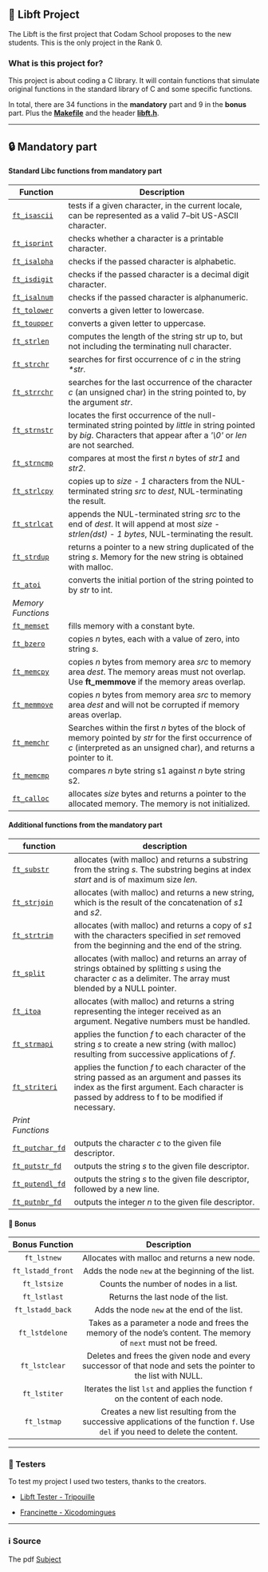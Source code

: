 ## 📁 Libft Project 

The Libft is the first project that Codam School proposes to the new students. This is the only project in the Rank 0.

### What is this project for?
This project is about coding a C library. It will contain functions that simulate original functions in the standard library of C and some specific functions. 

In total, there are 34 functions in the **mandatory** part and 9 in the **bonus** part. Plus the [**Makefile**](https://github.com/dudamakesthings/Libft/blob/main/Makefile) and the header [**libft.h**](https://github.com/dudamakesthings/Libft/blob/main/libft.h).

---
## 🔒 Mandatory part
#### Standard Libc functions from mandatory part


| Function | Description |
|--|--|
|[``ft_isascii``](https://github.com/dudamakesthings/Libft/blob/main/ft_isascii.c)|tests if a given character, in the current locale, can be represented as a valid 7–bit US-ASCII character.|        
|[``ft_isprint``](https://github.com/dudamakesthings/Libft/blob/main/ft_isprint.c)|checks whether a character is a printable character.|          
|[``ft_isalpha``](https://github.com/dudamakesthings/Libft/blob/main/ft_isalpha.c)|checks if the passed character is alphabetic.|
|[``ft_isdigit``](https://github.com/dudamakesthings/Libft/blob/main/ft_isdigit.c)|checks if the passed character is a decimal digit character.|
|[``ft_isalnum``](https://github.com/dudamakesthings/Libft/blob/main/ft_isalnum.c)|checks if the passed character is alphanumeric.|
|[``ft_tolower``](https://github.com/dudamakesthings/Libft/blob/main/ft_tolower.c)|converts a given letter to lowercase.|
|[``ft_toupper``](https://github.com/dudamakesthings/Libft/blob/main/ft_toupper.c)|converts a given letter to uppercase.|
|[``ft_strlen``](https://github.com/dudamakesthings/Libft/blob/main/ft_strlen.c)|computes the length of the string str up to, but not including the terminating null character.|
|[``ft_strchr``](https://github.com/dudamakesthings/Libft/blob/main/ft_strchr.c)|searches for first occurrence of _c_ in the string _*str_.|
|[``ft_strrchr``](https://github.com/dudamakesthings/Libft/blob/main/ft_strrchr.c)|searches for the last occurrence of the character _c_ (an unsigned char) in the string pointed to, by the argument _str_.|
|[``ft_strnstr``](https://github.com/dudamakesthings/Libft/blob/main/ft_strnstr.c)|locates the first occurrence of the null-terminated string pointed by _little_ in string pointed by _big_. Characters that appear after a _'\0'_ or _len_ are not searched.|
|[``ft_strncmp``](https://github.com/dudamakesthings/Libft/blob/main/ft_strncmp.c)|compares at most the first _n_ bytes of _str1_ and _str2_.|
|[``ft_strlcpy``](https://github.com/dudamakesthings/Libft/blob/main/ft_strlcpy.c)|copies up to _size - 1_ characters from the NUL-terminated string _src_ to _dest_, NUL-terminating the result.|
|[``ft_strlcat``](https://github.com/dudamakesthings/Libft/blob/main/ft_strlcat.c)|appends the NUL-terminated string _src_ to the end of _dest_. It will append at most _size - strlen(dst) - 1 bytes_, NUL-terminating the result.|
|[``ft_strdup``](https://github.com/dudamakesthings/Libft/blob/main/ft_strdup.c)|returns a pointer to a new string duplicated of the string _s_. Memory for the new string is obtained with malloc.|
|[``ft_atoi``](https://github.com/dudamakesthings/Libft/blob/main/ft_atoi.c)|converts the initial portion of the string pointed to by _str_ to int.|
|_Memory Functions_ 
|[``ft_memset``](https://github.com/dudamakesthings/Libft/blob/main/ft_memset.c)|fills memory with a constant byte.|
|[``ft_bzero``](https://github.com/dudamakesthings/Libft/blob/main/ft_bzero.c)|copies _n_ bytes, each with a value of zero, into string _s_.|
|[``ft_memcpy``](https://github.com/dudamakesthings/Libft/blob/main/ft_memcpy.c)|copies _n_ bytes from memory area _src_ to memory area _dest_. The memory areas must not overlap. Use **ft_memmove** if the memory areas overlap.|
|[``ft_memmove``](https://github.com/dudamakesthings/Libft/blob/main/ft_memmove.c)|copies _n_ bytes from memory area _src_ to memory area _dest_ and will not be corrupted if memory areas overlap.|
|[``ft_memchr``](https://github.com/dudamakesthings/Libft/blob/main/ft_memchr.c)|Searches within the first _n_ bytes of the block of memory pointed by _str_ for the first occurrence of _c_ (interpreted as an unsigned char), and returns a pointer to it.|
|[``ft_memcmp``](https://github.com/dudamakesthings/Libft/blob/main/ft_memcmp.c)|compares _n_ byte string s1 against _n_ byte string s2.|
|[``ft_calloc``](https://github.com/dudamakesthings/Libft/blob/main/ft_calloc.c)|allocates _size_ bytes and returns a pointer to the allocated memory. The memory is not initialized.|

#### Additional functions from the mandatory part

| function | description |
|--|--|
|[``ft_substr``](https://github.com/dudamakesthings/Libft/blob/main/ft_substr.c)| allocates (with malloc) and returns a substring from the string _s_. The substring begins at index _start_ and is of maximum size _len_.| 
|[``ft_strjoin``](https://github.com/dudamakesthings/Libft/blob/main/ft_strjoin.c)| allocates (with malloc) and returns a new string, which is the result of the concatenation of _s1_ and _s2_.|
|[``ft_strtrim``](https://github.com/dudamakesthings/Libft/blob/main/ft_strtrim.c)| allocates (with malloc) and returns a copy of _s1_ with the characters specified in _set_ removed from the beginning and the end of the string.|
|[``ft_split``](https://github.com/dudamakesthings/Libft/blob/main/ft_split.c)| allocates (with malloc) and returns an array of strings obtained by splitting _s_ using the character _c_ as a delimiter. The array must blended by a NULL pointer.|
|[``ft_itoa``](https://github.com/dudamakesthings/Libft/blob/main/ft_itoa.c)| allocates (with malloc) and returns a string representing the integer received as an argument. Negative numbers must be handled.|
|[``ft_strmapi``](https://github.com/dudamakesthings/Libft/blob/main/ft_strmapi.c)| applies the function _f_ to each character of the string _s_ to create a new string (with malloc) resulting from successive applications of _f_.|
|[``ft_striteri``](https://github.com/dudamakesthings/Libft/blob/main/ft_striteri.c)| applies the function _f_ to each character of the string passed as an argument and passes its index as the first argument. Each character is passed by address to f to be modified if necessary.|
|_Print Functions_
|[``ft_putchar_fd``](https://github.com/dudamakesthings/Libft/blob/main/ft_putchar_fd.c)| outputs the character _c_ to the given file descriptor.|
|[``ft_putstr_fd``](https://github.com/dudamakesthings/Libft/blob/main/ft_putstr_fd.c)| outputs the string _s_ to the given file descriptor.|
|[``ft_putendl_fd``](https://github.com/dudamakesthings/Libft/blob/main/ft_putendl_fd.c)| outputs the string _s_ to the given file descriptor, followed by a new line.|
|[``ft_putnbr_fd``](https://github.com/dudamakesthings/Libft/blob/main/ft_putnbr_fd.c)| outputs the integer _n_ to the given file descriptor.|

#### 🌠 Bonus 
| Bonus Function | Description |
| :------------: | :---------: |
| ``ft_lstnew`` | Allocates with malloc and returns a new node. |
| ``ft_lstadd_front`` | Adds the node ``new`` at the beginning of the list. |
| ``ft_lstsize`` | Counts the number of nodes in a list. |
| ``ft_lstlast`` | Returns the last node of the list. |
| ``ft_lstadd_back`` | Adds the node ``new`` at the end of the list. |
| ``ft_lstdelone`` | Takes as a parameter a node and frees the memory of the node’s content. The memory of ``next`` must not be freed. |
| ``ft_lstclear`` | Deletes and frees the given node and every successor of that node and sets the pointer to the list with NULL. |
| ``ft_lstiter`` | Iterates the list ``lst`` and applies the function ``f`` on the content of each node. |
| ``ft_lstmap`` | Creates a new list resulting from the successive applications of the function ``f``. Use ``del`` if you need to delete the content. |


---
### 🧪 Testers
To test my project I used two testers, thanks to the creators.
* [Libft Tester - Tripouille](https://github.com/Tripouille/libftTester)

* [Francinette - Xicodomingues](https://github.com/xicodomingues/francinette)

---

### ℹ️ Source
The pdf [Subject](https://cdn.intra.42.fr/pdf/pdf/95631/en.subject.pdf)

